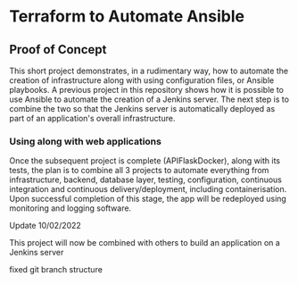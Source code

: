 # Terraform to Automate Ansible

## Proof of Concept

This short project demonstrates, in a rudimentary way, how to automate the creation of infrastructure along with using configuration files, or Ansible playbooks. A previous project in this repository shows how it is possible to use Ansible to automate the creation of a Jenkins server. The next step is to combine the two so that the Jenkins server is automatically deployed as part of an application's overall infrastructure. 

### Using along with web applications

Once the subsequent project is complete (APIFlaskDocker), along with its tests, the plan is to combine all 3 projects to automate everything from infrastructure, backend, database layer, testing, configuration, continuous integration and continuous delivery/deployment, including containerisation. Upon successful completion of this stage, the app will be redeployed using monitoring and logging software.   


Update 10/02/2022 

This project will now be combined with others to build an application on a Jenkins server

fixed git branch structure